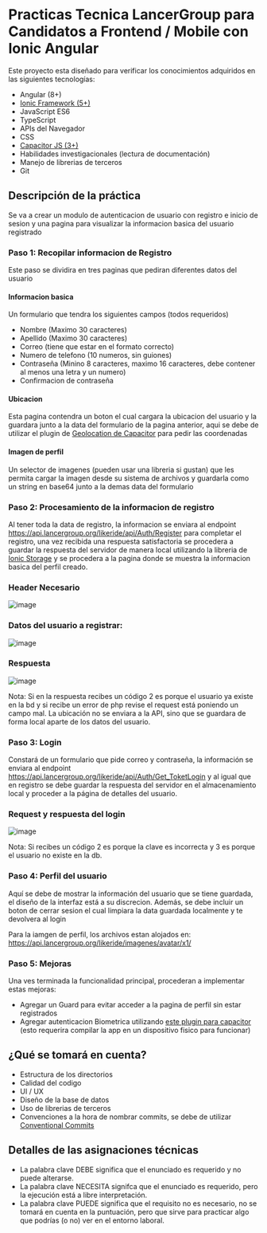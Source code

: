 # Practicas Tecnica LancerGroup para Candidatos a Frontend / Mobile con Ionic Angular
Este proyecto esta diseñado para verificar los conocimientos adquiridos en las siguientes tecnologías:

- Angular (8+)
- [Ionic Framework (5+)](https://ionicframework.com/)
- JavaScript ES6
- TypeScript
- APIs del Navegador
- CSS
- [Capacitor JS (3+)](https://capacitorjs.com/)
- Habilidades investigacionales (lectura de documentación)
- Manejo de librerias de terceros
- Git

## Descripción de la práctica 

Se va a crear un modulo de autenticacion de usuario con registro e inicio de sesion y una pagina para visualizar la informacion basica del usuario registrado

### Paso 1: Recopilar informacion de Registro

Este paso se dividira en tres paginas que pediran diferentes datos del usuario

#### Informacion basica
Un formulario que tendra los siguientes campos (todos requeridos)

 - Nombre (Maximo 30 caracteres)
 - Apellido (Maximo 30 caracteres)
 - Correo (tiene que estar en el formato correcto)
 - Numero de telefono (10 numeros, sin guiones)
 - Contraseña (Minino 8 caracteres, maximo 16 caracteres, debe contener al menos una letra y un numero)
 - Confirmacion de contraseña

#### Ubicacion
Esta pagina contendra un boton el cual cargara la ubicacion del usuario y la guardara junto a la data del formulario de la pagina anterior, aqui se debe de utilizar el plugin de [Geolocation de Capacitor](https://capacitorjs.com/docs/apis/geolocation) para pedir las coordenadas

#### Imagen de perfil
Un selector de imagenes (pueden usar una libreria si gustan) que les permita cargar la imagen desde su sistema de archivos y guardarla como un string en base64
junto a la demas data del formulario

### Paso 2: Procesamiento de la informacion de registro
Al tener toda la data de registro, la informacion se enviara al endpoint https://api.lancergroup.org/likeride/api/Auth/Register para completar el registro, una vez recibida una respuesta satisfactoria se procedera a guardar la respuesta del servidor de manera local utilizando la libreria de [Ionic Storage](https://github.com/ionic-team/ionic-storage) y se procedera a la pagina donde se muestra la informacion basica del perfil creado.
### Header Necesario
![image](https://user-images.githubusercontent.com/36666070/223718151-6dd47a5f-63e6-4964-b457-51986665078f.png)

### Datos del usuario a registrar:
![image](https://user-images.githubusercontent.com/36666070/223437611-ba14fc07-5876-4f51-8ad9-1f9caa9e0b1f.png)

### Respuesta
![image](https://user-images.githubusercontent.com/36666070/223438595-460c40ca-aa9a-4496-9063-5e073e1675c8.png)


Nota: Si en la respuesta recibes un código 2 es porque el usuario ya existe en la bd y si recibe un error de php revise el request está poniendo un campo mal. La ubicación no se enviara a la API, sino que se guardara de forma local aparte de los datos del usuario.

### Paso 3: Login
Constará de un formulario que pide correo y contraseña, la información se enviara al endpoint https://api.lancergroup.org/likeride/api/Auth/Get_ToketLogin y al igual que en registro se debe guardar la respuesta del servidor en el almacenamiento local y proceder a la página de detalles del usuario.

### Request y respuesta del login
![image](https://user-images.githubusercontent.com/36666070/223439889-d04a9681-4381-4721-94c7-13ce5377e3c6.png)

Nota: Si recibes un código 2 es porque la clave es incorrecta y 3 es porque el usuario no existe en la db.

### Paso 4: Perfil del usuario
Aquí se debe de mostrar la información del usuario que se tiene guardada, el diseño de la interfaz está a su discrecion.
Además, se debe incluir un boton de cerrar sesion el cual limpiara la data guardada localmente y te devolvera al login

Para la iamgen de perfil, los archivos estan alojados en: https://api.lancergroup.org/likeride/imagenes/avatar/x1/

### Paso 5: Mejoras
Una ves terminada la funcionalidad principal, procederan a implementar estas mejoras:

  - Agregar un Guard para evitar acceder a la pagina de perfil sin estar registrados
  - Agregar autenticacion Biometrica utilizando [este plugin para capacitor](https://www.npmjs.com/package/capacitor-native-biometric) (esto requerira compilar la app en un dispositivo fisico para funcionar)


## ¿Qué se tomará en cuenta?

 - Estructura de los directorios
 - Calidad del codigo
 - UI / UX
 - Diseño de la base de datos
 - Uso de librerias de terceros
 - Convenciones a la hora de nombrar commits, se debe de utilizar [Conventional Commits](https://www.conventionalcommits.org/es/v1.0.0/)

## Detalles de las asignaciones técnicas

 - La palabra clave DEBE significa que el enunciado es requerido y no puede alterarse.
 - La palabra clave NECESITA signifca que el enunciado es requerido, pero la ejecución está a libre interpretación.
 - La palabra clave PUEDE significa que el requisito no es necesario, no se tomará en cuenta en la puntuación, pero que sirve para practicar algo que podrías (o no) ver en el entorno laboral. 
